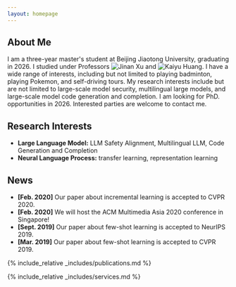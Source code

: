 ```yaml
---
layout: homepage
---
```


## About Me

I am a three-year master's student at Beijing Jiaotong University, graduating in 2026. I studied under Professors ![Jinan Xu](https://scholar.google.com/citations?hl=zh-CN&user=wMuW0W4AAAAJ) and ![Kaiyu Huang](https://scholar.google.com/citations?user=qAp-hS4AAAAJ&hl=zh-CN&oi=ao). I have a wide range of interests, including but not limited to playing badminton, playing Pokemon, and self-driving tours. My research interests include but are not limited to large-scale model security, multilingual large models, and large-scale model code generation and completion. I am looking for PhD. opportunities in 2026. Interested parties are welcome to contact me.

## Research Interests

- **Large Language Model:** LLM Safety Alignment, Multilingual LLM, Code Generation and Completion
- **Neural Language Process:** transfer learning, representation learning

## News

- **[Feb. 2020]** Our paper about incremental learning is accepted to CVPR 2020.
- **[Feb. 2020]** We will host the ACM Multimedia Asia 2020 conference in Singapore!
- **[Sept. 2019]** Our paper about few-shot learning is accepted to NeurIPS 2019.
- **[Mar. 2019]** Our paper about few-shot learning is accepted to CVPR 2019.

{% include_relative _includes/publications.md %}

{% include_relative _includes/services.md %}
